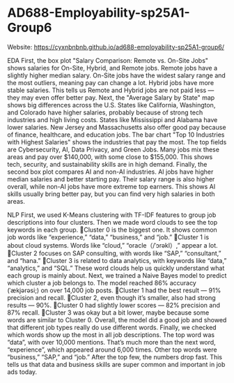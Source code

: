 # AD688-Employability-sp25A1-Group6
Website: https://cyxnbnbnb.github.io/ad688-employability-sp25A1-group6/

EDA
First, the box plot "Salary Comparison: Remote vs. On-Site Jobs" shows salaries for On-Site, Hybrid, and Remote jobs. Remote jobs have a slightly higher median salary. On-Site jobs have the widest salary range and the most outliers, meaning pay can change a lot. Hybrid jobs have more stable salaries. This tells us Remote and Hybrid jobs are not paid less — they may even offer better pay.
Next, the "Average Salary by State" map shows big differences across the U.S. States like California, Washington, and Colorado have higher salaries, probably because of strong tech industries and high living costs. States like Mississippi and Alabama have lower salaries. New Jersey and Massachusetts also offer good pay because of finance, healthcare, and education jobs.
The bar chart "Top 10 Industries with Highest Salaries" shows the industries that pay the most. The top fields are Cybersecurity, AI, Data Privacy, and Green Jobs. Many jobs mix these areas and pay over $140,000, with some close to $155,000. This shows tech, security, and sustainability skills are in high demand.
Finally, the second box plot compares AI and non-AI industries. AI jobs have higher median salaries and better starting pay. Their salary range is also higher overall, while non-AI jobs have more extreme top earners. This shows AI skills usually bring better pay, but you can find very high salaries in both areas.




NLP
First, we used K-Means clustering with TF-IDF features to group job descriptions into four clusters. Then we made word clouds to see the top keywords in each group.
Cluster 0 is the biggest one. It shows common job words like “experience,” “data,” “business,” and “job.”
Cluster 1 is about cloud systems. Words like “cloud,” “oracle（/ˈɔrəkl）,”  appear a lot.
Cluster 2 focuses on SAP consulting, with words like “SAP,” “consultant,” and “hana.”
Cluster 3 is related to data analytics, with keywords like “data,” “analytics,” and “SQL.”
These word clouds help us quickly understand what each group is mainly about.
Next, we trained a Naive Bayes model to predict which cluster a job belongs to. The model reached 86% accuracy (ˈækjərəsi;) on over 14,000 job posts.
Cluster 1 had the best result — 91% precision and recall.
Cluster 2, even though it’s smaller, also had strong results — 90%.
Cluster 0 had slightly lower scores — 82% precision and 87% recall.
Cluster 3 was okay but a bit lower, maybe because some words are similar to Cluster 0.
Overall, the model did a good job and showed that different job types really do use different words.
Finally, we checked which words show up the most in all job descriptions. The top word was “data”, with over 10,000 mentions. That’s much more than the next word, “experience”, which appeared around 6,000 times. Other top words were “business,” “SAP,” and “job.” After the top few, the numbers drop fast.
This tells us that data and business skills are super common and important in job ads today.